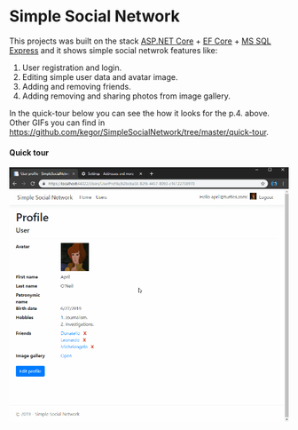 # Simple Social Network

This projects was built on the stack [ASP.NET Core](https://dotnet.microsoft.com/apps/aspnet) + [EF Core](https://docs.microsoft.com/ru-ru/ef/) + [MS SQL Express](https://www.microsoft.com/ru-ru/sql-server/sql-server-editions-express) and it shows simple social netwrok features like: 
1. User registration and login.
2. Editing simple user data and avatar image.
3. Adding and removing friends.
4. Adding removing and sharing photos from image gallery.

In the quick-tour below you can see the how it looks for the p.4. above. Other GIFs you can find in https://github.com/kegor/SimpleSocialNetwork/tree/master/quick-tour.

#### Quick tour
![Adding and sharing photos](https://github.com/kegor/SimpleSocialNetwork/blob/master/quick-tour/adding-sharing-images.gif)
